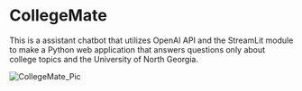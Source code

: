 # CollegeMate
This is a assistant chatbot that utilizes OpenAI API and the StreamLit module to make a Python web application that answers questions only about college topics and the University of North Georgia.


![CollegeMate_Pic](https://github.com/ScottSnow13/CollegeMate/assets/117798417/36195f15-b1f4-422c-bcd7-7dfcdb6122fd)


